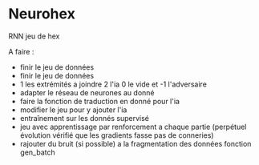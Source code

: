 # Neurohex
RNN jeu de hex

A faire : 
- finir le jeu de données
- finir le jeu de données 
- 1 les extrémités a joindre 2 l'ia 0 le vide et -1 l'adversaire
- adapter le réseau de neurones au donné
- faire la fonction de traduction en donné pour l'ia
- modifier le jeu pour y ajouter l'ia
- entraînement sur les donnés supervisé
- jeu avec apprentissage par renforcement a chaque partie (perpétuel évolution vérifié que les gradients fasse pas de conneries)
- rajouter du bruit (si possible) a la fragmentation des données fonction gen_batch


